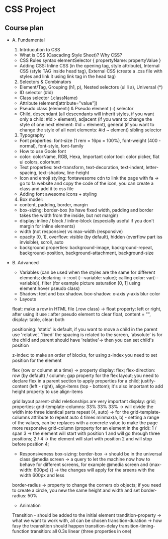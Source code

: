 # CSS Project

## Course plan

- A. Fundamental

  1. Intrducution to CSS

  - What is CSS (Cascading Style Sheet)? Why CSS?
  - CSS Rules syntax
  elementSelector {
    propertyName: propertyValue
  }
  - Adding CSS: Inline CSS (in the opening tag, style attribute), Internal CSS (style TAG inside head tag), External CSS (create a .css file with styles and link it using link tag in the head tag)

  2. Selectors & Combinators

  - Element/Tag, Grouping (h1, p), Nested selectors (ul li a), Universal (*)
  - ID selector (#id)
  - Class selector (.className)
  - Attribute (element[attribute="value"])
  - Pseudo class (element:) & Pseudo element (::) selector
  - Child, descendant (all descendants will inherit styles, if you want only a child: #id > element), 
    adjacent (if you want to change the style of one next element: #id + element),
    general (if you want to change the style of all next elements: #id ~ element) sibling selector

  3. Typography

  - Font properties: font-size (1 rem = 16px = 100%), font-weight (400 - normal), font-style, font-family
  - How to use Goole font
  - color: colorName, RGB, Hexa, Important color tool: color picker, flat ui colors, colorhunt
  - Text properties: text-transform, text-decoration, text-indent, letter-spacing, text-shadow, line-height
  - Icon and emoji styling: fontawesome cdn to link the page with fa -> go to fa website and copy the code of the icon, you can create a class and add it to css file
  - Adding font awesome icons + styling

  4. Box model:
  - content, padding, border, margin
  - box-sizing: border-box (to have fixed width, padding and border takes the width from the inside, but not margin)
  - display: inline / block / inline-block (especially useful if you don't margin for inline elements)
  - width (not responsive) vs max-width (responsive)
  - opacity [0, 1], overflow: visible (by default), hidden (overflow part iss invisible), scroll, auto
  - background properties: background-image, background-repeat, background-position, background-attachment, background-size


- B. Advanced

  - Variables (can be used when the styles are the same for different elements; declaring -> :root {--variable: value}; calling color: var(--variable)), filter (for example picture saturation [0, 1] using element:hover pseudo class)
  - Shadow: text and box shadow. box-shadow: x-axis y-axis blur color
  - Layouts
  
  float: make a row in HTML file (.row class) -> float property: left or right, after using it use ::after pseudo element to clear float, content = "", display: table, clear: both
  
  positioning: 'static' is default, if you want to move a child in the parent use 'relative', 'fixed' the spacing is related to the screen, 'absolute' is for the child and parent should have 'relative'-> then you can set child's position

  z-index: to make an order of blocks, for using z-index you need to set position for the element

  flex (row or column at a time) -> property display: flex; flex-direction: row (by default) / column; gap property for the flex layout; you need to declare flex in a parent section to apply properties for a child; justify-content (left - right), align-items (top - bottom); it's also important to add height property to use align-items

  grid layout 
  parent-child reletionships are very important
  display: grid; 
  properties: grid-template-columns: 33% 33% 33% -> will divide the width into three identical parts
  repeat (4, auto) -> for the grid-template-columns attribute to repeat auto 4 times
  minmax(a, b) - setting a range of the values, can be replaces with a concrete value to make the page more responsive
  grid-column (property for an element in the grid): 1 / span 3 -> the element will start with position 1 and will go through three positions; 2 / 4 -> the element will start with position 2 and will stop before position 4;

  - Responsiveness
  box-sizing: border-box -> should be in the universal class
  @media screen -> a query to let the machine now how to behave for   different screens, for example
  @media screen and (max-width: 600px) {} -> the changes will apply for   the sreens with the width 600px and less 

  border-radius -> property to change the corners ob objects; if you   need to create a circle, you new the same height and width and set   border-radius: 50%

  - Animation 

  Transition - should be added to the initial element
  trandition-property -> what we want to work with, all can be chosen
  transition-duration -> how fasy the treansition should happen
  transition-delay 
  transition-timing-function
  transition: all 0.3s linear (three properties in one) 